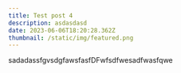 ```yaml
---
title: Test post 4
description: asdasdasd
date: 2023-06-06T18:20:28.362Z
thumbnail: /static/img/featured.png
---
```

s﻿adadassfgvsdgfawsfasfDFwfsdfwesadfwasfqwe